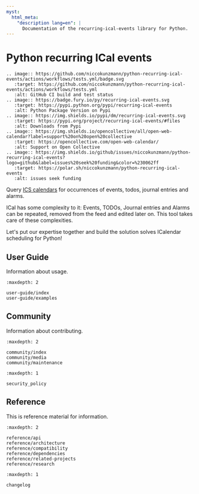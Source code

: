 ```yaml
---
myst:
  html_meta:
    "description lang=en": |
      Documentation of the recurring-ical-events library for Python.
---
```


# Python recurring ICal events

```{eval-rst}
.. image:: https://github.com/niccokunzmann/python-recurring-ical-events/actions/workflows/tests.yml/badge.svg
   :target: https://github.com/niccokunzmann/python-recurring-ical-events/actions/workflows/tests.yml
   :alt: GitHub CI build and test status
.. image:: https://badge.fury.io/py/recurring-ical-events.svg
   :target: https://pypi.python.org/pypi/recurring-ical-events
   :alt: Python Package Version on Pypi
.. image:: https://img.shields.io/pypi/dm/recurring-ical-events.svg
   :target: https://pypi.org/project/recurring-ical-events/#files
   :alt: Downloads from Pypi
.. image:: https://img.shields.io/opencollective/all/open-web-calendar?label=support%20on%20open%20collective
   :target: https://opencollective.com/open-web-calendar/
   :alt: Support on Open Collective
.. image:: https://img.shields.io/github/issues/niccokunzmann/python-recurring-ical-events?logo=github&label=issues%20seek%20funding&color=%230062ff
   :target: https://polar.sh/niccokunzmann/python-recurring-ical-events
   :alt: issues seek funding
```

Query [ICS calendars](https://icalendar.readthedocs.io) for occurrences of events, todos, journal entries and alarms.

ICal has some complexity to it:
Events, TODOs, Journal entries and Alarms can be repeated, removed from the feed and edited later on.
This tool takes care of these complexities.

Let's put our expertise together and build the solution solves ICalendar scheduling for Python!

## User Guide

Information about usage.

```{toctree}
:maxdepth: 2

user-guide/index
user-guide/examples
```


## Community

Information about contributing.

```{toctree}
:maxdepth: 2

community/index
community/media
community/maintenance
```

```{toctree}
:maxdepth: 1

security_policy
```

## Reference

This is reference material for information.

```{toctree}
:maxdepth: 2

reference/api
reference/architecture
reference/compatibility
reference/dependencies
reference/related-projects
reference/research

```

```{toctree}
:maxdepth: 1

changelog
```
